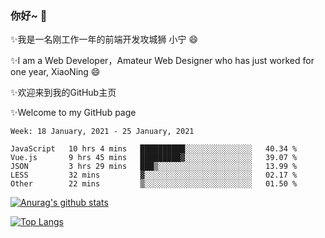 ### 你好~  👋

✨我是一名刚工作一年的前端开发攻城狮 小宁 😄

✨I am a Web Developer，Amateur Web Designer who has just worked for one year, XiaoNing 😄

✨欢迎来到我的GitHub主页

✨Welcome to my GitHub page
<!--
**7148505/7148505** is a ✨ _special_ ✨ repository because its `README.md` (this file) appears on your GitHub profile.

Here are some ideas to get you started:

- 🔭 I’m currently working on ...
- 🌱 I’m currently learning ...
- 👯 I’m looking to collaborate on ...
- 🤔 I’m looking for help with ...
- 💬 Ask me about ...
- 📫 How to reach me: ...
- 😄 Pronouns: ...
- ⚡ Fun fact: ...
-->

<!--START_SECTION:waka-->
```text
Week: 18 January, 2021 - 25 January, 2021

JavaScript   10 hrs 4 mins   ██████████░░░░░░░░░░░░░░░   40.34 % 
Vue.js       9 hrs 45 mins   █████████▓░░░░░░░░░░░░░░░   39.07 % 
JSON         3 hrs 29 mins   ███▒░░░░░░░░░░░░░░░░░░░░░   13.99 % 
LESS         32 mins         ▓░░░░░░░░░░░░░░░░░░░░░░░░   02.17 % 
Other        22 mins         ▒░░░░░░░░░░░░░░░░░░░░░░░░   01.50 % 
```
<!--END_SECTION:waka-->

[![Anurag's github stats](https://github-readme-stats.vercel.app/api?username=littleCareless)](https://github.com/anuraghazra/github-readme-stats)

[![Top Langs](https://github-readme-stats.vercel.app/api/top-langs/?username=littleCareless&layout=compact)](https://github.com/anuraghazra/github-readme-stats)
